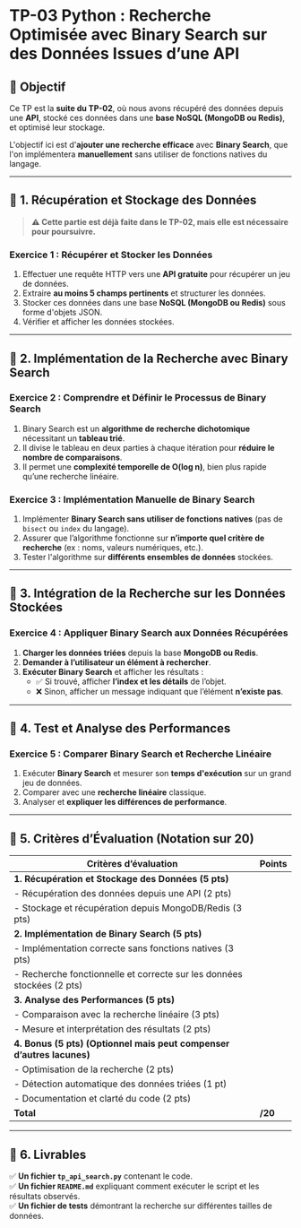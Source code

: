 # **TP-03 Python : Recherche Optimisée avec Binary Search sur des Données Issues d’une API**

## **📌 Objectif**
Ce TP est la **suite du TP-02**, où nous avons récupéré des données depuis une **API**, stocké ces données dans une **base NoSQL (MongoDB ou Redis)**, et optimisé leur stockage.

L'objectif ici est d'**ajouter une recherche efficace** avec **Binary Search**, que l'on implémentera **manuellement** sans utiliser de fonctions natives du langage.

---

## **📌 1. Récupération et Stockage des Données**
> **⚠️ Cette partie est déjà faite dans le TP-02, mais elle est nécessaire pour poursuivre.**  

### **Exercice 1 : Récupérer et Stocker les Données**
1. Effectuer une requête HTTP vers une **API gratuite** pour récupérer un jeu de données.
2. Extraire **au moins 5 champs pertinents** et structurer les données.
3. Stocker ces données dans une base **NoSQL (MongoDB ou Redis)** sous forme d'objets JSON.
4. Vérifier et afficher les données stockées.

---

## **📌 2. Implémentation de la Recherche avec Binary Search**
### **Exercice 2 : Comprendre et Définir le Processus de Binary Search**
1. Binary Search est un **algorithme de recherche dichotomique** nécessitant un **tableau trié**.
2. Il divise le tableau en deux parties à chaque itération pour **réduire le nombre de comparaisons**.
3. Il permet une **complexité temporelle de O(log n)**, bien plus rapide qu’une recherche linéaire.

### **Exercice 3 : Implémentation Manuelle de Binary Search**
1. Implémenter **Binary Search sans utiliser de fonctions natives** (pas de `bisect` ou `index` du langage).
2. Assurer que l’algorithme fonctionne sur **n’importe quel critère de recherche** (ex : noms, valeurs numériques, etc.).
3. Tester l'algorithme sur **différents ensembles de données** stockées.

---

## **📌 3. Intégration de la Recherche sur les Données Stockées**
### **Exercice 4 : Appliquer Binary Search aux Données Récupérées**
1. **Charger les données triées** depuis la base **MongoDB ou Redis**.
2. **Demander à l’utilisateur un élément à rechercher**.
3. **Exécuter Binary Search** et afficher les résultats :
   - ✅ Si trouvé, afficher **l’index et les détails** de l’objet.
   - ❌ Sinon, afficher un message indiquant que l’élément **n’existe pas**.

---

## **📌 4. Test et Analyse des Performances**
### **Exercice 5 : Comparer Binary Search et Recherche Linéaire**
1. Exécuter **Binary Search** et mesurer son **temps d'exécution** sur un grand jeu de données.
2. Comparer avec une **recherche linéaire** classique.
3. Analyser et **expliquer les différences de performance**.

---

## **📌 5. Critères d’Évaluation (Notation sur 20)**
| Critères d’évaluation | Points |
|----------------------|--------|
| **1. Récupération et Stockage des Données (5 pts)** | |
| - Récupération des données depuis une API (2 pts) | |
| - Stockage et récupération depuis MongoDB/Redis (3 pts) | |
| **2. Implémentation de Binary Search (5 pts)** | |
| - Implémentation correcte sans fonctions natives (3 pts) | |
| - Recherche fonctionnelle et correcte sur les données stockées (2 pts) | |
| **3. Analyse des Performances (5 pts)** | |
| - Comparaison avec la recherche linéaire (3 pts) | |
| - Mesure et interprétation des résultats (2 pts) | |
| **4. Bonus (5 pts) (Optionnel mais peut compenser d’autres lacunes)** | |
| - Optimisation de la recherche (2 pts) | |
| - Détection automatique des données triées (1 pt) | |
| - Documentation et clarté du code (2 pts) | |
| **Total** | **/20** |

---

## **📌 6. Livrables**
✅ **Un fichier `tp_api_search.py`** contenant le code.  
✅ **Un fichier `README.md`** expliquant comment exécuter le script et les résultats observés.  
✅ **Un fichier de tests** démontrant la recherche sur différentes tailles de données.  
